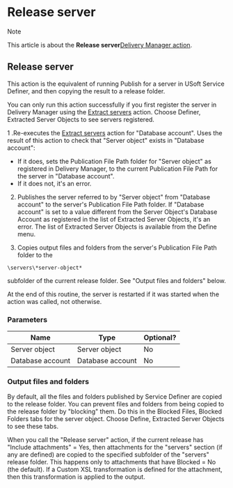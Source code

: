 # Release server



> [!NOTE]
> This article is about the **Release server**[Delivery Manager action](/docs/Continuous%20delivery/Delivery%20Manager%20actions%20by%20name).

## **Release server**

This action is the equivalent of running Publish for a server in USoft Service Definer, and then copying the result to a release folder.

You can only run this action successfully if you first register the server in Delivery Manager using the [Extract servers](/docs/Continuous%20delivery/Delivery%20Manager%20actions%20by%20name/Extract%20servers.md) action. Choose Definer, Extracted Server Objects to see servers registered.

1 .Re-executes the [Extract servers](/docs/Continuous%20delivery/Delivery%20Manager%20actions%20by%20name/Extract%20servers.md) action for "Database account". Uses the result of this action to check that "Server object" exists in "Database account":

- If it does, sets the Publication File Path folder for "Server object" as registered in Delivery Manager, to the current Publication File Path for the server in "Database account".
- If it does not, it's an error.

2. Publishes the server referred to by "Server object" from "Database account" to the server's Publication File Path folder. If "Database account" is set to a value different from the Server Object's Database Account as registered in the list of Extracted Server Objects, it's an error. The list of Extracted Server Objects is available from the Define menu.

3. Copies output files and folders from the server's Publication File Path folder to the

```
\servers\*server-object*
```

subfolder of the current release folder. See "Output files and folders" below.

At the end of this routine, the server is restarted if it was started when the action was called, not otherwise.

### Parameters

|**Name**|**Type**|**Optional?**|
|--------|--------|--------|
|Server object|Server object|No      |
|Database account|Database account|No      |



### Output files and folders

By default, all the files and folders published by Service Definer are copied to the release folder. You can prevent files and folders from being copied to the release folder by "blocking" them. Do this in the Blocked Files, Blocked Folders tabs for the server object. Choose Define, Extracted Server Objects to see these tabs.

When you call the "Release server" action, if the current release has "Include attachments" = Yes, then attachments for the "servers" section (if any are defined) are copied to the specified subfolder of the "servers" release folder. This happens only to attachments that have Blocked = No (the default). If a Custom XSL transformation is defined for the attachment, then this transformation is applied to the output.